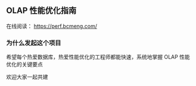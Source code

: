 
## OLAP 性能优化指南

在线阅读： https://perf.bcmeng.com/

### 为什么发起这个项目

希望每个热爱数据库，热爱性能优化的工程师都能快速，系统地掌握 OLAP 性能优化的关键要点

欢迎大家一起共建
